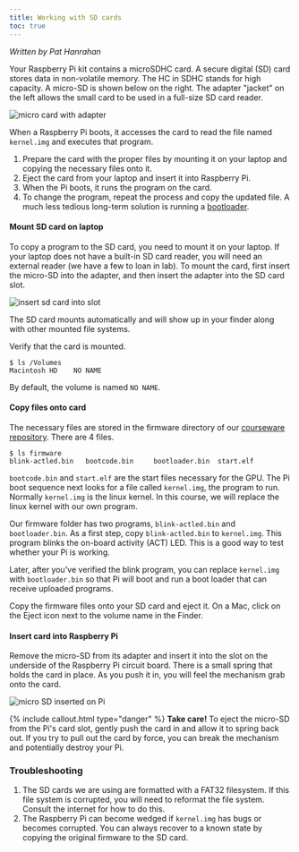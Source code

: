 ```yaml
---
title: Working with SD cards
toc: true
---
```


*Written by Pat Hanrahan*

Your Raspberry Pi kit contains a microSDHC card. A secure digital (SD) card
stores data in non-volatile memory. The HC in SDHC stands for high
capacity. A micro-SD is shown below on the right. The adapter "jacket" on the left allows the small card to be used in a full-size SD card reader.

![micro card with adapter](../images/sd.kingston.jpg)

When a Raspberry Pi boots, it accesses the card to read the file named `kernel.img` and executes that program.

1. Prepare the card with the proper files by mounting it on your laptop and copying the necessary files onto it. 
2. Eject the card from your laptop and insert it into Raspberry Pi.  
3. When the Pi boots, it runs the program on the card.
4. To change the program, repeat the process and copy the updated file. A much less tedious long-term solution is running a [bootloader](/guides/bootloader).

#### Mount SD card on laptop
To copy a program to the SD card, you need to mount it on your laptop. If your laptop does not have a built-in SD card reader, you will need an external reader (we have a few to loan in lab). To mount the card, first insert the micro-SD into the adapter, and then insert the adapter into the SD card slot.

![insert sd card into slot](../images/sd.mac.jpg)

The SD card mounts automatically and will show up in your finder along with other mounted file systems.

Verify that the card is mounted.

    $ ls /Volumes
    Macintosh HD    NO NAME

By default, the volume is named `NO NAME`.


#### Copy files onto card

The necessary files are stored in the firmware directory of our [courseware
repository](https://github.com/cs107e/cs107e.github.io/tree/master/firmware). There are 4 files.

    $ ls firmware
    blink-actled.bin   bootcode.bin     bootloader.bin  start.elf     

`bootcode.bin` and `start.elf` are the start files necessary for the GPU. The Pi boot sequence next looks for a file called `kernel.img`, the program to run. Normally `kernel.img` is the linux kernel. In this course, we will replace the linux kernel with our
own program.

Our firmware folder has two programs, `blink-actled.bin` and
`bootloader.bin`.  As a first step, copy `blink-actled.bin`
to `kernel.img`. This program
blinks the on-board activity (ACT) LED. This is a
good way to test whether your Pi is working.

Later, after you've verified the blink program, you can
replace `kernel.img` with `bootloader.bin` so that Pi will boot and run a boot
loader that can receive uploaded programs. 

Copy the firmware files onto your SD card and eject it. On a Mac, click on the Eject icon next to the volume name in the Finder.

#### Insert card into Raspberry Pi
Remove the micro-SD from its adapter and insert it into the slot on the underside of the Raspberry Pi circuit board. There is a small spring that holds the card in place. As you push it in, you will feel the mechanism grab onto the card.

![micro SD inserted on Pi](../images/sd.pi.jpg)

{% include callout.html type="danger" %}
**Take care!** To eject the micro-SD from the Pi's card slot, gently push the card in and allow it to spring back out. If you try to pull out the card by force, you can break the mechanism and potentially destroy your Pi.
</div>

### Troubleshooting

1.  The SD cards we are using are formatted with a FAT32 filesystem. If this
    file system is corrupted, you will need to reformat the file system.
    Consult the internet for how to do this.
2.  The Raspberry Pi can become wedged if `kernel.img` has bugs or
    becomes corrupted. You can always recover to a known state by copying the
    original firmware to the SD card.

